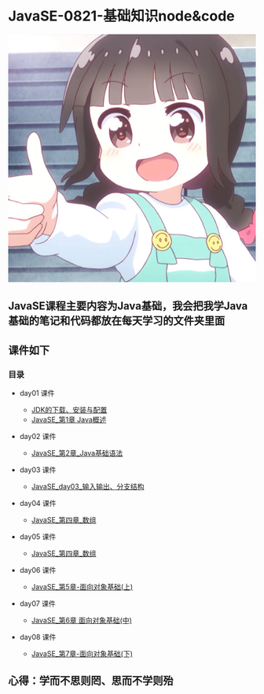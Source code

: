 # JavaSE-0821-基础知识node&code
![first](src/ambition/imags/first.JPG)

## JavaSE课程主要内容为Java基础，我会把我学Java基础的笔记和代码都放在每天学习的文件夹里面
## 课件如下

### 目录
   * day01 课件
        * [JDK的下载、安装与配置](./day02/src/com/ambition/courseware/JDK的下载_安装与配置.pdf)
        * [JavaSE_第1章 Java概述](./day02/src/com/ambition/courseware/JavaSE_第1章_Java概述.pdf)
        
   * day02 课件
        * [JavaSE_第2章_Java基础语法](./day03/src/com/ambition/curseware/JavaSE_第2章_Java基础语法.pdf)
        
   * day03 课件
        * [JavaSE_day03_输入输出、分支结构](./day03/src/com/ambition/curseware/JavaSE_day03_输入输出、分支结构.pdf)
        
   * day04 课件
        * [JavaSE_第四章_数组](./day04/src/com/ambition/curseware/JavaSE_第四章_数组.pdf)  
        
   * day05 课件
        * [JavaSE_第四章_数组](./day05/src/com/ambition/curseware/JavaSE_第四章_数组.pdf) 
         
   * day06 课件  
        * [JavaSE_第5章-面向对象基础(上)](./day06/src/com/ambition/curseware/JavaSE_第5章-面向对象基础(上).pdf)
        
   * day07 课件  
        * [JavaSE_第6章 面向对象基础(中)](./day07/src/com/ambition/curseware/JavaSE_第6章%20面向对象基础(中).pdf)
        
   * day08 课件  
        * [JavaSE_第7章-面向对象基础(下)](./day08/src/com/ambition/curseware/JavaSE_第7章-面向对象基础(下).pdf)
        
## 心得：学而不思则罔、思而不学则殆
        
